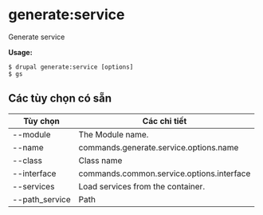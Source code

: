 # generate:service
Generate service

**Usage:**
```
$ drupal generate:service [options]
$ gs  
```

## Các tùy chọn có sẵn
Tùy chọn | Các chi tiết
-------|-------------
--module | The Module name.
--name | commands.generate.service.options.name
--class | Class name
--interface | commands.common.service.options.interface
--services | Load services from the container.
--path_service | Path
